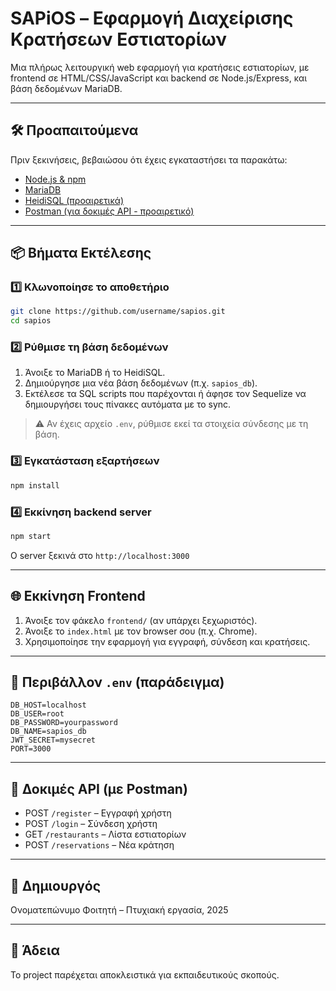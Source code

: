 # SAPiOS – Εφαρμογή Διαχείρισης Κρατήσεων Εστιατορίων

Μια πλήρως λειτουργική web εφαρμογή για κρατήσεις εστιατορίων, με frontend σε HTML/CSS/JavaScript και backend σε Node.js/Express, και βάση δεδομένων MariaDB.

---

## 🛠 Προαπαιτούμενα

Πριν ξεκινήσεις, βεβαιώσου ότι έχεις εγκαταστήσει τα παρακάτω:

- [Node.js & npm](https://nodejs.org/)
- [MariaDB](https://mariadb.org/)
- [HeidiSQL (προαιρετικά)](https://www.heidisql.com/)
- [Postman (για δοκιμές API - προαιρετικό)](https://www.postman.com/)

---

## 📦 Βήματα Εκτέλεσης

### 1️⃣ Κλωνοποίησε το αποθετήριο

```bash
git clone https://github.com/username/sapios.git
cd sapios
```

### 2️⃣ Ρύθμισε τη βάση δεδομένων

1. Άνοιξε το MariaDB ή το HeidiSQL.
2. Δημιούργησε μια νέα βάση δεδομένων (π.χ. `sapios_db`).
3. Εκτέλεσε τα SQL scripts που παρέχονται ή άφησε τον Sequelize να δημιουργήσει τους πίνακες αυτόματα με το sync.

> ⚠️ Αν έχεις αρχείο `.env`, ρύθμισε εκεί τα στοιχεία σύνδεσης με τη βάση.

### 3️⃣ Εγκατάσταση εξαρτήσεων

```bash
npm install
```

### 4️⃣ Εκκίνηση backend server

```bash
npm start
```

Ο server ξεκινά στο `http://localhost:3000`

---

## 🌐 Εκκίνηση Frontend

1. Άνοιξε τον φάκελο `frontend/` (αν υπάρχει ξεχωριστός).
2. Άνοιξε το `index.html` με τον browser σου (π.χ. Chrome).
3. Χρησιμοποίησε την εφαρμογή για εγγραφή, σύνδεση και κρατήσεις.

---

## 🔐 Περιβάλλον `.env` (παράδειγμα)

```env
DB_HOST=localhost
DB_USER=root
DB_PASSWORD=yourpassword
DB_NAME=sapios_db
JWT_SECRET=mysecret
PORT=3000
```

---

## 🧪 Δοκιμές API (με Postman)

- POST `/register` – Εγγραφή χρήστη
- POST `/login` – Σύνδεση χρήστη
- GET `/restaurants` – Λίστα εστιατορίων
- POST `/reservations` – Νέα κράτηση

---

## 👤 Δημιουργός

Ονοματεπώνυμο Φοιτητή – Πτυχιακή εργασία, 2025

---

## 📄 Άδεια

Το project παρέχεται αποκλειστικά για εκπαιδευτικούς σκοπούς.
